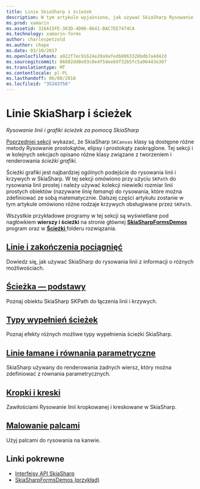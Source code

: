 ```yaml
---
title: Linie SkiaSharp i ścieżek
description: W tym artykule wyjaśniono, jak używać SkiaSharp Rysowanie linii i ścieżki grafiki w aplikacji platformy Xamarin.Forms i pokazuje to z przykładowym kodzie.
ms.prod: xamarin
ms.assetid: 316A15FE-383D-4D06-8641-BAC7EE7474CA
ms.technology: xamarin-forms
author: charlespetzold
ms.author: chape
ms.date: 03/10/2017
ms.openlocfilehash: a922f7ec91624e20a9afedb8063328bdb7a4d42d
ms.sourcegitcommit: 66682dd8e93c0e4f5dee69f32b5fc5a96443e307
ms.translationtype: MT
ms.contentlocale: pl-PL
ms.lasthandoff: 06/08/2018
ms.locfileid: "35243756"
---
```

# <a name="skiasharp-lines-and-paths"></a>Linie SkiaSharp i ścieżek

_Rysowanie linii i grafiki ścieżek za pomocą SkiaSharp_

[Poprzedniej sekcji](~/xamarin-forms/user-interface/graphics/skiasharp/basics/index.md) wykazać, że SkiaSharp `SKCanvas` klasy są dostępne różne metody Rysowanie prostokątów, elipsy i prostokąty zaokrąglone. Tej sekcji i w kolejnych sekcjach opisano różne klasy związane z tworzeniem i renderowania *ścieżki grafiki*.

Ścieżki grafiki jest najbardziej ogólnych podejście do rysowania linii i krzywych w SkiaSharp. W tej sekcji omówiono przy użyciu `SKPath` do rysowania linii prostej i należy używać kolekcji niewielki rozmiar linii prostych obiektów (nazywane *linię łamaną*) do rysowania, które można zdefiniować ze sobą matematycznie. Dalszej części artykułu zostanie w tym artykule omówiono różne rodzaje krzywych obsługiwane przez `SKPath`.

Wszystkie przykładowe programy w tej sekcji są wyświetlane pod nagłówkiem **wierszy i ścieżki** na stronie głównej [ **SkiaSharpFormsDemos** ](https://developer.xamarin.com/samples/xamarin-forms/SkiaSharpForms/Demos/) program oraz w [ **Ścieżki** ](https://github.com/xamarin/xamarin-forms-samples/tree/master/SkiaSharpForms/Demos/Demos/SkiaSharpFormsDemos/Paths) folderu rozwiązania.

## <a name="lines-and-stroke-capslinesmd"></a>[Linie i zakończenia pociągnięć](lines.md)

Dowiedz się, jak używać SkiaSharp do rysowania linii z informacji o różnych możliwościach.

## <a name="path-basicspathsmd"></a>[Ścieżka — podstawy](paths.md)

Poznaj obiektu SkiaSharp SKPath do łączenia linii i krzywych.

## <a name="the-path-fill-typesfill-typesmd"></a>[Typy wypełnień ścieżek](fill-types.md)

Poznaj efekty różnych możliwe typy wypełnienia ścieżki SkiaSharp.

## <a name="polylines-and-parametric-equationspolylinesmd"></a>[Linie łamane i równania parametryczne](polylines.md)

SkiaSharp używany do renderowania żadnych wiersz, który można zdefiniować z równania parametrycznych.

## <a name="dots-and-dashesdotsmd"></a>[Kropki i kreski](dots.md)

Zawiłościami Rysowanie linii kropkowanej i kreskowane w SkiaSharp.

## <a name="finger-paintingfinger-paintmd"></a>[Malowanie palcami](finger-paint.md)

Użyj palcami do rysowania na kanwie.


## <a name="related-links"></a>Linki pokrewne

- [Interfejsy API SkiaSharp](https://developer.xamarin.com/api/root/SkiaSharp/)
- [SkiaSharpFormsDemos (przykład)](https://developer.xamarin.com/samples/xamarin-forms/SkiaSharpForms/Demos/)
